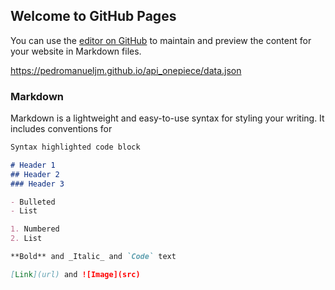 ## Welcome to GitHub Pages

You can use the [editor on GitHub](https://github.com/PedroManuelJM/api_onepiece/edit/gh-pages/index.md) to maintain and preview the content for your website in Markdown files.

https://pedromanueljm.github.io/api_onepiece/data.json 

### Markdown

Markdown is a lightweight and easy-to-use syntax for styling your writing. It includes conventions for

```markdown
Syntax highlighted code block

# Header 1
## Header 2
### Header 3

- Bulleted
- List

1. Numbered
2. List

**Bold** and _Italic_ and `Code` text

[Link](url) and ![Image](src)
```


